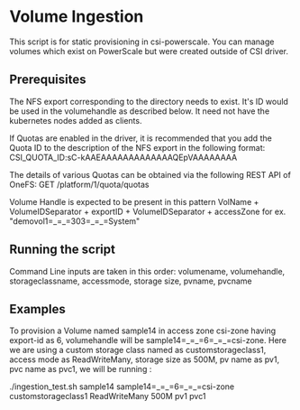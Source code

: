# Volume Ingestion
This script is for static provisioning in csi-powerscale. You can manage volumes which exist on PowerScale but were created outside of CSI driver.
## Prerequisites
The NFS export corresponding to the directory needs to exist. It's ID would be used in the volumehandle as described below. It need not have the kubernetes nodes added as clients. 

If Quotas are enabled in the driver, it is recommended that you add the Quota ID to the description of the NFS export in the following format:
CSI_QUOTA_ID:sC-kAAEAAAAAAAAAAAAAQEpVAAAAAAAA

The details of various Quotas can be obtained via the following REST API of OneFS:
GET 
/platform/1/quota/quotas

Volume Handle is expected to be present in this pattern VolName + VolumeIDSeparator + exportID + VolumeIDSeparator + accessZone for ex. "demovol1=\_=\_=303=\_=\_=System"

## Running the script
Command Line inputs are taken in this order: volumename, volumehandle, storageclassname, accessmode, storage size, pvname, pvcname 
## Examples
To provision a Volume named sample14 in access zone csi-zone having export-id as 6, volumehandle will be sample14=\_=\_=6=\_=\_=csi-zone. Here we are using a custom storage class named as customstorageclass1, access mode as ReadWriteMany, storage size as 500M, pv name as pv1, pvc name as pvc1, we will be running :

./ingestion_test.sh sample14 sample14=\_=\_=6=\_=\_=csi-zone customstorageclass1 ReadWriteMany 500M pv1 pvc1
